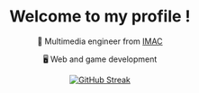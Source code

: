 <h1 align="center"> Welcome to my profile ! </h1>

<div align="center">


🏫 Multimedia engineer from [IMAC](https://www.ingenieur-imac.fr/)

🖥️ Web and game development
  
  [![GitHub Streak](https://github-readme-streak-stats.herokuapp.com/?user=MatteoL-W)](https://git.io/streak-stats)
</div>
